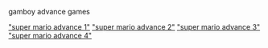 gamboy advance games

<a href=""> "super mario advance 1"</a>
<a href=""> "super mario advance 2"</a>
<a href=""> "super mario advance 3"</a>
<a href=""> "super mario advance 4"</a>
